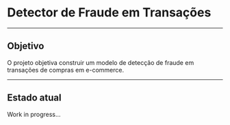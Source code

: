 # Detector de Fraude em Transações
---

## Objetivo

O projeto objetiva construir um modelo de detecção de fraude em transações de compras em e-commerce.

---
## Estado atual

Work in progress...

